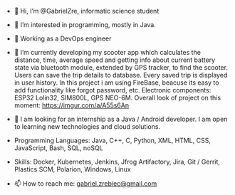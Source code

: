 - 👋 Hi, I’m @GabrielZre, informatic science student
- 👀 I’m interested in programming, mostly in Java.
- 👀 Working as a DevOps engineer
- 🌱 I’m currently developing my scooter app which calculates the distance, time, average speed and getting info about current battery state via bluetooth module,
extended by GPS tracker, to find the scooter. Users can save the trip details to database. Every saved trip is displayed in user history. 
In this project i am using FireBase, beacuse its easy to add functionality like forgot password, etc. Electronic components: ESP32 Lolin32, SIM800L, GPS NEO-6M.
Overall look of project on this moment: https://imgur.com/a/A55s6An

- 💞️ I am looking for an internship as a Java / Android developer. I am open to learning new technologies and cloud solutions.

- Programming Languages: Java, C++, C, Python, XML, HTML, CSS, JavaScript, Bash, SQL, noSQL
- Skills:  Docker, Kubernetes, Jenkins, Jfrog Artifactory, Jira, Git / Gerrit, Plastics SCM, Polarion, Windows, Linux
- 📫 How to reach me: gabriel.zrebiec@gmail.com

<!---
GabrielZre/GabrielZre is a ✨ special ✨ repository because its `README.md` (this file) appears on your GitHub profile.
You can click the Preview link to take a look at your changes.
--->
